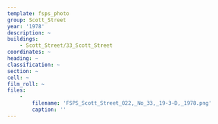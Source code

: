 ```yaml
---
template: fsps_photo
group: Scott_Street
year: '1978'
description: ~
buildings:
    - Scott_Street/33_Scott_Street
coordinates: ~
heading: ~
classification: ~
section: ~
cell: ~
film_roll: ~
files:
    -
        filename: 'FSPS_Scott_Street_022,_No_33,_19-3-D,_1978.png'
        caption: ''
---
```

